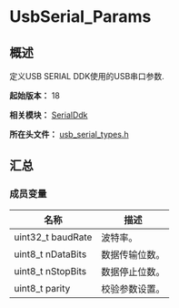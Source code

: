 # UsbSerial_Params
<!--Kit: Driver Development Kit-->
<!--Subsystem: Driver-->
<!--Owner: @lixinsheng2-->
<!--SE: @w00373942-->
<!--TSE: @dong-dongzhen-->

## 概述

定义USB SERIAL DDK使用的USB串口参数.

**起始版本：** 18

**相关模块：** [SerialDdk](capi-serialddk.md)

**所在头文件：** [usb_serial_types.h](capi-usb-serial-types-h.md)

## 汇总

### 成员变量

| 名称 | 描述 |
| -- | -- |
| uint32_t baudRate | 波特率。 |
| uint8_t nDataBits | 数据传输位数。 |
| uint8_t nStopBits | 数据停止位数。 |
| uint8_t parity | 校验参数设置。 |


